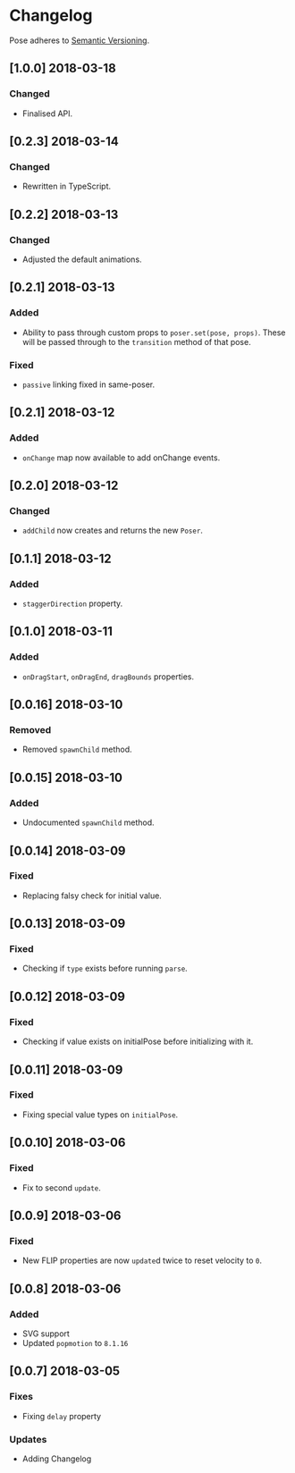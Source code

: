 # Changelog

Pose adheres to [Semantic Versioning](http://semver.org/).

## [1.0.0] 2018-03-18

### Changed

- Finalised API.

## [0.2.3] 2018-03-14

### Changed

- Rewritten in TypeScript.

## [0.2.2] 2018-03-13

### Changed

- Adjusted the default animations.

## [0.2.1] 2018-03-13

### Added

- Ability to pass through custom props to `poser.set(pose, props)`. These will be passed through to the `transition` method of that pose.

### Fixed

- `passive` linking fixed in same-poser.

## [0.2.1] 2018-03-12

### Added

- `onChange` map now available to add onChange events.

## [0.2.0] 2018-03-12

### Changed

- `addChild` now creates and returns the new `Poser`.

## [0.1.1] 2018-03-12

### Added

- `staggerDirection` property.

## [0.1.0] 2018-03-11

### Added

- `onDragStart`, `onDragEnd`, `dragBounds` properties.

## [0.0.16] 2018-03-10

### Removed

- Removed `spawnChild` method.

## [0.0.15] 2018-03-10

### Added

- Undocumented `spawnChild` method.

## [0.0.14] 2018-03-09

### Fixed

- Replacing falsy check for initial value.

## [0.0.13] 2018-03-09

### Fixed

- Checking if `type` exists before running `parse`.

## [0.0.12] 2018-03-09

### Fixed

- Checking if value exists on initialPose before initializing with it.

## [0.0.11] 2018-03-09

### Fixed

- Fixing special value types on `initialPose`.

## [0.0.10] 2018-03-06

### Fixed

- Fix to second `update`.

## [0.0.9] 2018-03-06

### Fixed

- New FLIP properties are now `update`d twice to reset velocity to `0`.

## [0.0.8] 2018-03-06

### Added

- SVG support
- Updated `popmotion` to `8.1.16`

## [0.0.7] 2018-03-05

### Fixes

- Fixing `delay` property

### Updates

- Adding Changelog